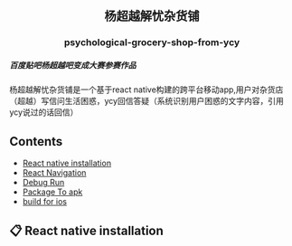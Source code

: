 <h2 align="center"> 杨超越解忧杂货铺 </h2>
<h3 align="center"> psychological-grocery-shop-from-ycy</h3>

##### 百度贴吧杨超越吧变成大赛参赛作品
杨超越解忧杂货铺是一个基于react native构建的跨平台移动app,用户对杂货店（超越）写信问生活困惑，ycy回信答疑（系统识别用户困惑的文字内容，引用ycy说过的话回信）

## Contents

- [React native installation](#-react-native-installation)
- [React Navigation](#-react-navigation)
- [Debug Run](#-debug-run)
- [Package To apk](#-package-to-apk)
- [build for ios](#-build-for-ios)

## 📋 React native installation
